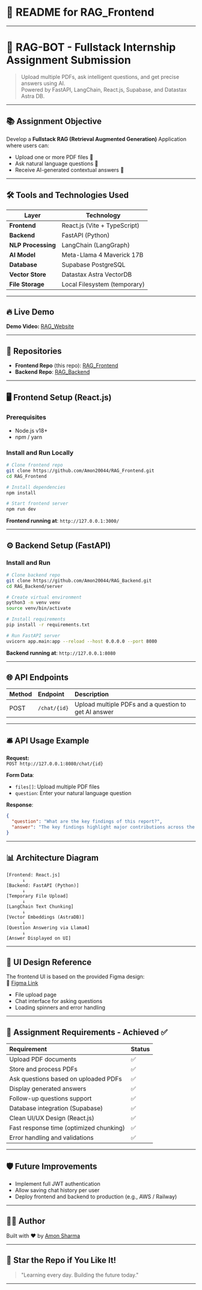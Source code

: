 
# 📑 README for RAG_Frontend 
---
# 🧠 RAG-BOT - Fullstack Internship Assignment Submission

> Upload multiple PDFs, ask intelligent questions, and get precise answers using AI.  
> Powered by FastAPI, LangChain, React.js, Supabase, and Datastax Astra DB.

---

## 📚 Assignment Objective

Develop a **Fullstack RAG (Retrieval Augmented Generation)** Application where users can:
- Upload one or more PDF files 📄
- Ask natural language questions 🤔
- Receive AI-generated contextual answers 🧠

---

## 🛠️ Tools and Technologies Used

| Layer            | Technology  |
|------------------|--------------|
| **Frontend**     | React.js (Vite + TypeScript) |
| **Backend**      | FastAPI (Python) |
| **NLP Processing** | LangChain (LangGraph) |
| **AI Model**     | Meta-Llama 4 Maverick 17B |
| **Database**     | Supabase PostgreSQL |
| **Vector Store** | Datastax Astra VectorDB |
| **File Storage** | Local Filesystem (temporary) |

---

## 🔥 Live Demo

**Demo Video:** [RAG_Website](https://rag-frontend-amonsharma.vercel.app/)

---

## 📂 Repositories

- **Frontend Repo** (this repo): [RAG_Frontend](https://github.com/Amon20044/RAG_Frontend)
- **Backend Repo**: [RAG_Backend](https://github.com/Amon20044/RAG_Backend)

---

## 🖥️ Frontend Setup (React.js)

### Prerequisites
- Node.js v18+
- npm / yarn

### Install and Run Locally

```bash
# Clone frontend repo
git clone https://github.com/Amon20044/RAG_Frontend.git
cd RAG_Frontend

# Install dependencies
npm install

# Start frontend server
npm run dev
```

**Frontend running at**: `http://127.0.0.1:3000/`

---

## ⚙️ Backend Setup (FastAPI)

### Install and Run

```bash
# Clone backend repo
git clone https://github.com/Amon20044/RAG_Backend.git
cd RAG_Backend/server

# Create virtual environment
python3 -m venv venv
source venv/bin/activate

# Install requirements
pip install -r requirements.txt

# Run FastAPI server
uvicorn app.main:app --reload --host 0.0.0.0 --port 8080
```

**Backend running at**: `http://127.0.0.1:8080`

---

## 🌐 API Endpoints

| Method | Endpoint | Description |
|:---|:---|:---|
| POST | `/chat/{id}` | Upload multiple PDFs and a question to get AI answer |

---

## 🛎️ API Usage Example

**Request:**  
`POST http://127.0.0.1:8080/chat/{id}`

**Form Data**:
- `files[]`: Upload multiple PDF files
- `question`: Enter your natural language question

**Response**:
```json
{
  "question": "What are the key findings of this report?",
  "answer": "The key findings highlight major contributions across the project phases. Thanks for asking!"
}
```

---

## 📊 Architecture Diagram

```plaintext
[Frontend: React.js]
      ↓
[Backend: FastAPI (Python)]
      ↓
[Temporary File Upload]
      ↓
[LangChain Text Chunking]
      ↓
[Vector Embeddings (AstraDB)]
      ↓
[Question Answering via Llama4]
      ↓
[Answer Displayed on UI]
```

---

## 🎨 UI Design Reference

The frontend UI is based on the provided Figma design:  
🔗 [Figma Link](https://www.figma.com/file/QHpASp7wGRRcjh0oxCuspL/FullStack-Engineer-Internship-Assignment?type=design&node-id=0-1&mode=design&t=geu9rfpXEecN8eFZ-0)

- File upload page
- Chat interface for asking questions
- Loading spinners and error handling

---

## 📑 Assignment Requirements - Achieved ✅

| Requirement | Status |
|:---|:---|
| Upload PDF documents | ✅ |
| Store and process PDFs | ✅ |
| Ask questions based on uploaded PDFs | ✅ |
| Display generated answers | ✅ |
| Follow-up questions support | ✅ |
| Database integration (Supabase) | ✅ |
| Clean UI/UX Design (React.js) | ✅ |
| Fast response time (optimized chunking) | ✅ |
| Error handling and validations | ✅ |

---

## 🛡 Future Improvements

- Implement full JWT authentication
- Allow saving chat history per user
- Deploy frontend and backend to production (e.g., AWS / Railway)

---

## 🧑‍💻 Author

Built with ❤️ by [Amon Sharma](https://github.com/Amon20044)

---

## 🚀 Star the Repo if You Like It!

> "Learning every day. Building the future today."

---
